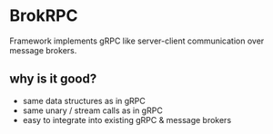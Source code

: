 # BrokRPC

Framework implements gRPC like server-client communication over message brokers.

## why is it good?

* same data structures as in gRPC
* same unary / stream calls as in gRPC
* easy to integrate into existing gRPC & message brokers
